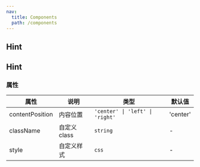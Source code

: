 ```yaml
---
nav:
  title: Components
  path: /components
---
```


## Hint

<code src="./demos/demo1.tsx"></code>

## Hint

### 属性

| 属性            | 说明         | 类型                            | 默认值   |
| --------------- | ------------ | ------------------------------- | -------- |
| contentPosition | 内容位置     | `'center' \| 'left' \| 'right'` | 'center' |
| className       | 自定义 class | `string`                        | -        |
| style           | 自定义样式   | `css`                           | -        |
